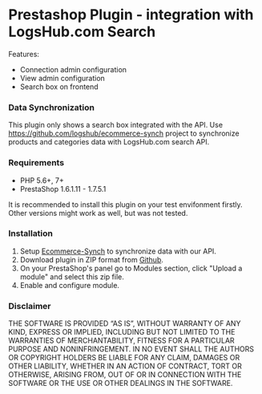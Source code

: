 # Prestashop Plugin - integration with LogsHub.com Search

Features:

- Connection admin configuration
- View admin configuration
- Search box on frontend

### Data Synchronization

This plugin only shows a search box integrated with the API. Use https://github.com/logshub/ecommerce-synch
project to synchronize products and categories data with LogsHub.com search API.

### Requirements

* PHP 5.6+, 7+
* PrestaShop 1.6.1.11 - 1.7.5.1

It is recommended to install this plugin on your test envifonment firstly.
Other versions might work as well, but was not tested.

### Installation

1. Setup [Ecommerce-Synch](https://github.com/logshub/ecommerce-synch "Ecommerce-Synch") to synchronize data with our API.
2. Download plugin in ZIP format from [Github](https://github.com/logshub/search-module-prestashop/releases "Github").
3. On your PrestaShop's panel go to Modules section, click "Upload a module" and select this zip file.
4. Enable and configure module.

### Disclaimer

THE SOFTWARE IS PROVIDED “AS IS”, WITHOUT WARRANTY OF ANY KIND, EXPRESS OR IMPLIED,
INCLUDING BUT NOT LIMITED TO THE WARRANTIES OF MERCHANTABILITY,
FITNESS FOR A PARTICULAR PURPOSE AND NONINFRINGEMENT.
IN NO EVENT SHALL THE AUTHORS OR COPYRIGHT HOLDERS BE LIABLE FOR ANY CLAIM,
DAMAGES OR OTHER LIABILITY, WHETHER IN AN ACTION OF CONTRACT, TORT OR OTHERWISE,
ARISING FROM, OUT OF OR IN CONNECTION WITH THE SOFTWARE
OR THE USE OR OTHER DEALINGS IN THE SOFTWARE.